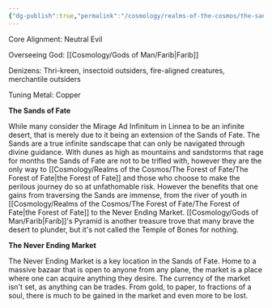 ```yaml
---
{"dg-publish":true,"permalink":"/cosmology/realms-of-the-cosmos/the-sands-of-fate/the-sands-of-fate/"}
---
```


Core Alignment: Neutral Evil

Overseeing God: [[Cosmology/Gods of Man/Farib\|Farib]]

Denizens: Thri-kreen, insectoid outsiders, fire-aligned creatures, merchantile outsiders

Tuning Metal: Copper

**The Sands of Fate**

While many consider the Mirage Ad Infinitum in Linnea to be an infinite desert, that is merely due to it being an extension of the Sands of Fate. The Sands are a true infinite sandscape that can only be navigated through divine guidance. With dunes as high as mountains and sandstorms that rage for months the Sands of Fate are not to be trifled with, however they are the only way to [[Cosmology/Realms of the Cosmos/The Forest of Fate/The Forest of Fate\|the Forest of Fate]] and those who choose to make the perilous journey do so at unfathomable risk. However the benefits that one gains from traversing the Sands are immense, from the river of youth in [[Cosmology/Realms of the Cosmos/The Forest of Fate/The Forest of Fate\|the Forest of Fate]] to the Never Ending Market. [[Cosmology/Gods of Man/Farib\|Farib]]'s Pyramid is another treasure trove that many brave the desert to plunder, but it's not called the Temple of Bones for nothing.

**The Never Ending Market**

The Never Ending Market is a key location in the Sands of Fate. Home to a massive bazaar that is open to anyone from any plane, the market is a place where one can acquire anything they desire. The currency of the market isn't set, as anything can be trades. From gold, to paper, to fractions of a soul, there is much to be gained in the market and even more to be lost.